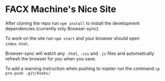 # FACX Machine's Nice Site

After cloning the repo run `npm install` to install the development dependencies (currently only Browser-sync).

To work on the site run `npm start` and your browser should open `index.html`.

Browser-sync will watch any `.html`, `.css` and `.js` files and automatically refresh the browser for you when you save.

To add a warning instruction when pushing to master run the command `cp pre-push .git/hooks/`
